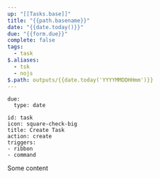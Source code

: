 ```yaml
---
up: "[[Tasks.base]]"
title: "{{path.basename}}"
date: "{{date.today()}}"
due: "{{form.due}}"
complete: false
tags:
  - task
$.aliases:
  - tsk
  - nojs
$.path: outputs/{{date.today('YYYYMMDDHHmm')}}
---
```

```pochoir-form type=form exports=form desc="Hello World"
due:
  type: date
```

```pochoir-command
id: task
icon: square-check-big
title: Create Task
action: create
triggers: 
- ribbon
- command
```

Some content